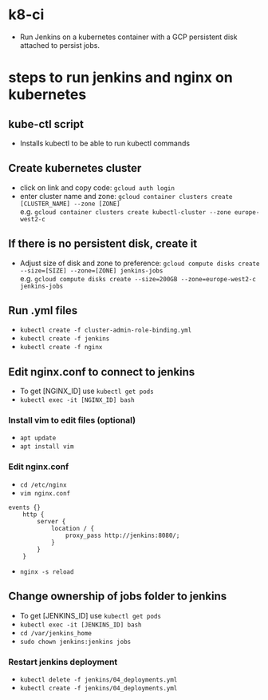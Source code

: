 # k8-ci
- Run Jenkins on a kubernetes container with a GCP persistent disk attached to persist jobs.  

# steps to run jenkins and nginx on kubernetes
## kube-ctl script
- Installs kubectl to be able to run kubectl commands  

## Create kubernetes cluster
- click on link and copy code: `gcloud auth login`  
- enter cluster name and zone: `gcloud container clusters create [CLUSTER_NAME] --zone [ZONE]`  
e.g. `gcloud container clusters create kubectl-cluster --zone europe-west2-c`  

## If there is no persistent disk, create it
- Adjust size of disk and zone to preference: `gcloud compute disks create --size=[SIZE] --zone=[ZONE] jenkins-jobs`  
e.g. `gcloud compute disks create --size=200GB --zone=europe-west2-c jenkins-jobs`  

## Run .yml files
- `kubectl create -f cluster-admin-role-binding.yml`  
- `kubectl create -f jenkins`  
- `kubectl create -f nginx`  

## Edit nginx.conf to connect to jenkins
- To get [NGINX_ID] use `kubectl get pods`    
- `kubectl exec -it [NGINX_ID] bash`  
### Install vim to edit files (optional)
- `apt update`  
- `apt install vim`   
### Edit nginx.conf
- `cd /etc/nginx`  
- `vim nginx.conf`  
```
events {}   
    http {   
        server {   
            location / {   
                proxy_pass http://jenkins:8080/;   
            }   
        }   
    }
```
- `nginx -s reload`  

## Change ownership of jobs folder to jenkins
- To get [JENKINS_ID] use `kubectl get pods`  
- `kubectl exec -it [JENKINS_ID] bash`  
- `cd /var/jenkins_home`  
- `sudo chown jenkins:jenkins jobs`  
### Restart jenkins deployment
- `kubectl delete -f jenkins/04_deployments.yml`    
- `kubectl create -f jenkins/04_deployments.yml`  
